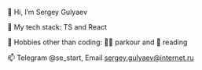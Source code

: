 👋 Hi, I’m Sergey Gulyaev

🌱 My tech stack: TS and React

👀 Hobbies other than coding: 🏃‍♂️ parkour and 📕 reading

📫 Telegram @se_start, Email sergey.gulyaev@internet.ru


